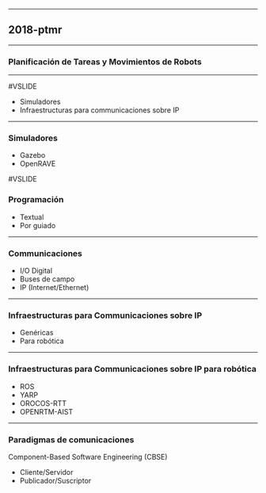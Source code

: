 
----
## 2018-ptmr
----
### Planificación de Tareas y Movimientos de Robots
----
#VSLIDE

- Simuladores
- Infraestructuras para communicaciones sobre IP
---
### Simuladores

- Gazebo
- OpenRAVE

#VSLIDE
### Programación

- Textual
- Por guiado

---
### Communicaciones

- I/O Digital
- Buses de campo
- IP (Internet/Ethernet)

---
### Infraestructuras para Communicaciones sobre IP

- Genéricas
- Para robótica
---
### Infraestructuras para Communicaciones sobre IP para robótica

- ROS
- YARP
- OROCOS-RTT
- OPENRTM-AIST

---
### Paradigmas de comunicaciones

Component-Based Software Engineering (CBSE)
- Cliente/Servidor
- Publicador/Suscriptor
